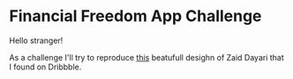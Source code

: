 # Financial Freedom App Challenge

Hello stranger!

As a challenge I'll try to reproduce [this](https://dribbble.com/shots/15983042-Financial-Freedom-App) beatufull desighn of Zaid Dayari that I found on Dribbble.
